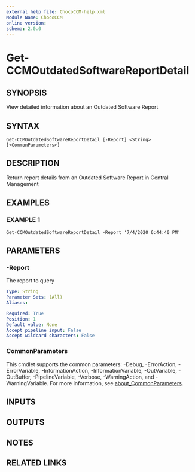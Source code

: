 ```yaml
---
external help file: ChocoCCM-help.xml
Module Name: ChocoCCM
online version:
schema: 2.0.0
---
```


# Get-CCMOutdatedSoftwareReportDetail

## SYNOPSIS
View detailed information about an Outdated Software Report

## SYNTAX

```
Get-CCMOutdatedSoftwareReportDetail [-Report] <String> [<CommonParameters>]
```

## DESCRIPTION
Return report details from an Outdated Software Report in Central Management

## EXAMPLES

### EXAMPLE 1
```
Get-CCMOutdatedSoftwareReportDetail -Report '7/4/2020 6:44:40 PM'
```

## PARAMETERS

### -Report
The report to query

```yaml
Type: String
Parameter Sets: (All)
Aliases:

Required: True
Position: 1
Default value: None
Accept pipeline input: False
Accept wildcard characters: False
```

### CommonParameters
This cmdlet supports the common parameters: -Debug, -ErrorAction, -ErrorVariable, -InformationAction, -InformationVariable, -OutVariable, -OutBuffer, -PipelineVariable, -Verbose, -WarningAction, and -WarningVariable. For more information, see [about_CommonParameters](http://go.microsoft.com/fwlink/?LinkID=113216).

## INPUTS

## OUTPUTS

## NOTES

## RELATED LINKS
